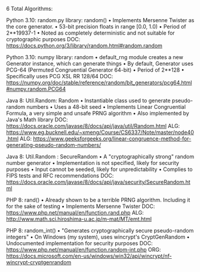 6 Total Algorithms:

Python 3.10: random.py library: random()
	• Implements Mersenne Twister as the core generator.
	• 53-bit precision floats in range [0.0, 1.0)
	• Period of 2**19937-1
	• Noted as completely deterministic and not suitable for cryptographic purposes
DOC: https://docs.python.org/3/library/random.html#random.random


Python 3.10: numpy library: random
	• default_rng module creates a new Generator instance, which can generate things
	• By default, Generator uses PCG-64 (Permuted Congruential Generator 64-bit)
	• Period of 2**128
	• Specifically uses PCG XSL RR 128/64
DOC: https://numpy.org/doc/stable/reference/random/bit_generators/pcg64.html#numpy.random.PCG64


Java 8: Util.Random: Random
	• Instantiable class used to generate pseudo-random numbers
	• Uses a 48-bit seed
	• Implements Linear Congruential Formula, a very simple and unsafe PRNG algorithm
	• Also implemented by Java's Math library
DOC: https://docs.oracle.com/javase/8/docs/api/java/util/Random.html
ALG: https://www.eg.bucknell.edu/~xmeng/Course/CS6337/Note/master/node40.html
ALG: https://www.geeksforgeeks.org/linear-congruence-method-for-generating-pseudo-random-numbers/


Java 8: Util.Random : SecureRandom
	• A "cryptographically strong" random number generator
	• Implementation is not specified, likely for security purposes
	• Input cannot be seeded, likely for unpredictability
	• Complies to FIPS tests and RFC recommendations
DOC: https://docs.oracle.com/javase/8/docs/api/java/security/SecureRandom.html


PHP 8: rand()
	• Already shown to be a terrible PRNG algorithm. Including it for the sake of testing
	• Implements Mersenne Twister
DOC: https://www.php.net/manual/en/function.rand.php
ALG: http://www.math.sci.hiroshima-u.ac.jp/m-mat/MT/emt.html


PHP 8: random_int()
	• "Generates cryptographically secure pseudo-random integers"
	• On Windows (my system), uses wincrypt's CryptGenRandom
	• Undocumented implementation for security purposes
DOC: https://www.php.net/manual/en/function.random-int.php
ORG: https://docs.microsoft.com/en-us/windows/win32/api/wincrypt/nf-wincrypt-cryptgenrandom
